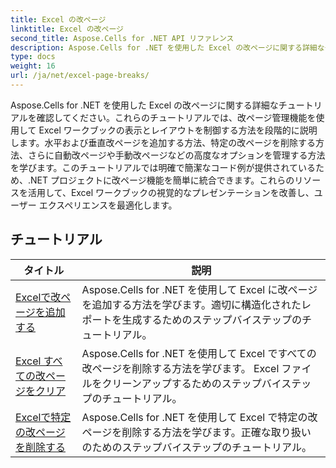 ```yaml
---
title: Excel の改ページ
linktitle: Excel の改ページ
second_title: Aspose.Cells for .NET API リファレンス
description: Aspose.Cells for .NET を使用した Excel の改ページに関する詳細なチュートリアルを確認してください。 Excel ワークブックのレイアウトを簡単に改善します。
type: docs
weight: 16
url: /ja/net/excel-page-breaks/
---
```

Aspose.Cells for .NET を使用した Excel の改ページに関する詳細なチュートリアルを確認してください。これらのチュートリアルでは、改ページ管理機能を使用して Excel ワークブックの表示とレイアウトを制御する方法を段階的に説明します。水平および垂直改ページを追加する方法、特定の改ページを削除する方法、さらに自動改ページや手動改ページなどの高度なオプションを管理する方法を学びます。このチュートリアルでは明確で簡潔なコード例が提供されているため、.NET プロジェクトに改ページ機能を簡単に統合できます。これらのリソースを活用して、Excel ワークブックの視覚的なプレゼンテーションを改善し、ユーザー エクスペリエンスを最適化します。

## チュートリアル 
| タイトル | 説明 |
| --- | --- |
| [Excelで改ページを追加する](./excel-add-page-breaks/) | Aspose.Cells for .NET を使用して Excel に改ページを追加する方法を学びます。適切に構造化されたレポートを生成するためのステップバイステップのチュートリアル。 |  
| [Excel すべての改ページをクリア](./excel-clear-all-page-breaks/) | Aspose.Cells for .NET を使用して Excel ですべての改ページを削除する方法を学びます。 Excel ファイルをクリーンアップするためのステップバイステップのチュートリアル。 |  
| [Excelで特定の改ページを削除する](./excel-remove-specific-page-break/) | Aspose.Cells for .NET を使用して Excel で特定の改ページを削除する方法を学びます。正確な取り扱いのためのステップバイステップのチュートリアル。 |  
